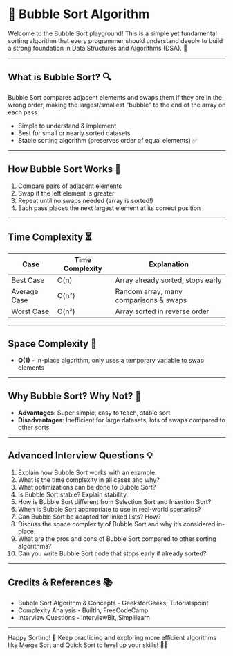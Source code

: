 # 🧹 Bubble Sort Algorithm

Welcome to the Bubble Sort playground! This is a simple yet fundamental sorting algorithm that every programmer should understand deeply to build a strong foundation in Data Structures and Algorithms (DSA). 🚀

---

## What is Bubble Sort? 🔍

Bubble Sort compares adjacent elements and swaps them if they are in the wrong order, making the largest/smallest "bubble" to the end of the array on each pass.

- Simple to understand & implement
- Best for small or nearly sorted datasets
- Stable sorting algorithm (preserves order of equal elements) ✅

---

## How Bubble Sort Works 🔄

1. Compare pairs of adjacent elements
2. Swap if the left element is greater
3. Repeat until no swaps needed (array is sorted!)
4. Each pass places the next largest element at its correct position

---

## Time Complexity ⏳

| Case        | Time Complexity | Explanation                              |
|-------------|-----------------|------------------------------------------|
| Best Case   | O(n)            | Array already sorted, stops early        |
| Average Case| O(n²)           | Random array, many comparisons & swaps  |
| Worst Case  | O(n²)           | Array sorted in reverse order             |

---

## Space Complexity 💾

- **O(1)** - In-place algorithm, only uses a temporary variable to swap elements

---

## Why Bubble Sort? Why Not? 🤔

- **Advantages**: Super simple, easy to teach, stable sort  
- **Disadvantages**: Inefficient for large datasets, lots of swaps compared to other sorts

---

## Advanced Interview Questions 💡

1. Explain how Bubble Sort works with an example.  
2. What is the time complexity in all cases and why?  
3. What optimizations can be done to Bubble Sort?  
4. Is Bubble Sort stable? Explain stability.  
5. How is Bubble Sort different from Selection Sort and Insertion Sort?  
6. When is Bubble Sort appropriate to use in real-world scenarios?  
7. Can Bubble Sort be adapted for linked lists? How?  
8. Discuss the space complexity of Bubble Sort and why it’s considered in-place.  
9. What are the pros and cons of Bubble Sort compared to other sorting algorithms?  
10. Can you write Bubble Sort code that stops early if already sorted?  

---

## Credits & References 📚

- Bubble Sort Algorithm & Concepts - GeeksforGeeks, Tutorialspoint  
- Complexity Analysis - BuiltIn, FreeCodeCamp  
- Interview Questions - InterviewBit, Simplilearn  

---

Happy Sorting! 🎉 Keep practicing and exploring more efficient algorithms like Merge Sort and Quick Sort to level up your skills! 💪✨
